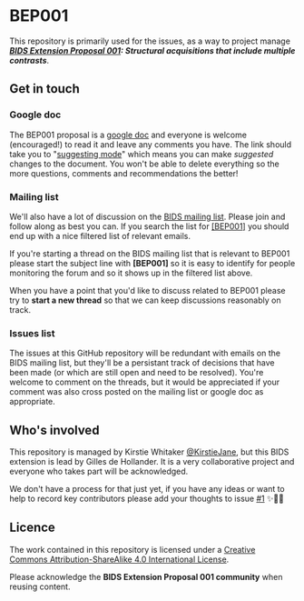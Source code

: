 # BEP001

This repository is primarily used for the issues, as a way to project manage ***[BIDS Extension Proposal 001](https://docs.google.com/document/d/1QwfHyBzOyFWOLO4u_kkojLpUhW0-4_M7Ubafu9Gf4Gg/edit#heading=h.6e5avk8akeqj): Structural acquisitions that include multiple contrasts***.

## Get in touch

### Google doc

The BEP001 proposal is a [google doc](https://docs.google.com/document/d/1QwfHyBzOyFWOLO4u_kkojLpUhW0-4_M7Ubafu9Gf4Gg/edit#heading=h.6e5avk8akeqj) and everyone is welcome (encouraged!) to read it and leave any comments you have. The link should take you to "[suggesting mode](https://support.google.com/docs/answer/6033474?co=GENIE.Platform%3DDesktop&hl=en)" which means you can make *suggested* changes to the document. You won't be able to delete everything so the more questions, comments and recommendations the better!

### Mailing list

We'll also have a lot of discussion on the [BIDS mailing list](https://groups.google.com/forum/#!forum/bids-discussion). Please join and follow along as best you can. If you search the list for [[BEP001]](https://groups.google.com/forum/#!searchin/bids-discussion/%5BBEP001%5D%7Csort:date) you should end up with a nice filtered list of relevant emails.

If you're starting a thread on the BIDS mailing list that is relevant to BEP001 please start the subject line with **[BEP001]** so it is easy to identify for people monitoring the forum and so it shows up in the filtered list above.

When you have a point that you'd like to discuss related to BEP001 please try to **start a new thread** so that we can keep discussions reasonably on track.

### Issues list

The issues at this GitHub repository will be redundant with emails on the BIDS mailing list, but they'll be a persistant track of decisions that have been made (or which are still open and need to be resolved). You're welcome to comment on the threads, but it would be appreciated if your comment was also cross posted on the mailing list or google doc as appropriate.

## Who's involved

This repository is managed by Kirstie Whitaker [@KirstieJane](https://github.com/KirstieJane), but this BIDS extension is lead by Gilles de Hollander. It is a very collaborative project and everyone who takes part will be acknowledged.

We don't have a process for that just yet, if you have any ideas or want to help to record key contributors please add your thoughts to issue [#1](https://github.com/INCF/BEP001/issues/1) :sparkles::space_invader::cake:

## Licence

The work contained in this repository is licensed under a [Creative Commons Attribution-ShareAlike 4.0 International License](LICENSE).

Please acknowledge the **BIDS Extension Proposal 001 community** when reusing content.
